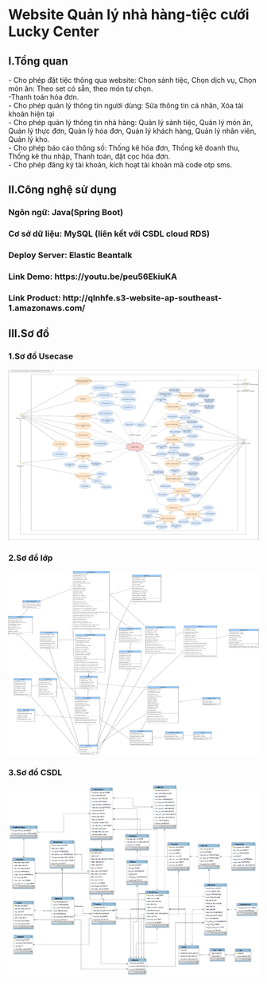 <h1>Website Quản lý nhà hàng-tiệc cưới Lucky Center</h1>
<h2>I.Tổng quan</h2>
<div>
- Cho phép đặt tiệc thông qua website: Chọn sảnh tiệc, Chọn dịch vụ, Chọn món ăn: Theo set có sẵn, theo món tự chọn.<br>
-Thanh toán hóa đơn.<br>
- Cho phép quản lý thông tin người dùng: Sửa thông tin cá nhân, Xóa tài khoản hiện tại<br>
- Cho phép quản lý thông tin nhà hàng: Quản lý sảnh tiệc, Quản lý món ăn, Quản lý thực đơn, Quản lý hóa đơn, Quản lý khách hàng, Quản lý nhân viên, Quản lý kho.<br>
- Cho phép báo cáo thông số: Thống kê hóa đơn, Thống kê doanh thu, Thống kê thu nhập, Thanh toán, đặt cọc hóa đơn.<br>
- Cho phép đăng ký tài khoản, kích hoạt tài khoản mã code otp sms.<br>
</div>
<h2>II.Công nghệ sử dụng</h2>
<h3>Ngôn ngữ: Java(Spring Boot)</h3>
<h3>Cơ sở dữ liệu: MySQL (liên kết với CSDL cloud RDS)</h3>
<h3>Deploy Server: Elastic Beantalk</h3>
<h3>Link Demo: https://youtu.be/peu56EkiuKA</h3>
<h3>Link Product: http://qlnhfe.s3-website-ap-southeast-1.amazonaws.com/</h3>
<h2>III.Sơ đồ</h2>
<h3>1.Sơ đồ Usecase</h3>
<p align="center"><img src="images/usecase.jpg"/></p>
<h3>2.Sơ đồ lớp</h3>
<p align="center"><img src="images/classdiagram.png"/></p>
<h3>3.Sơ đồ CSDL</h3>
<p align="center"><img src="images/eerdiagram.png"/></p>
